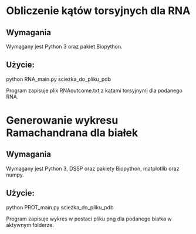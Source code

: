 # Obliczenie kątów torsyjnych dla RNA
## Wymagania
Wymagany jest Python 3 oraz pakiet Biopython.

## Użycie:
python RNA_main.py scieżka_do_pliku_pdb

Program zapisuje plik RNAoutcome.txt z kątami torsyjnymi dla podanego RNA.

# Generowanie wykresu Ramachandrana dla białek
## Wymagania
Wymagany jest Python 3, DSSP oraz pakiety Biopython, matplotlib oraz numpy.

## Użycie:
python PROT_main.py scieżka_do_pliku_pdb

Program zapisuje wykres w postaci pliku png dla podanego białka w aktywnym folderze.